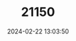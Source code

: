 ---
title: "21150"
category: "Sundamys infraluteus"
draft: false
date: 2024-02-22 13:03:50
languages:
  English: ["Mountain Giant Rat", "Mountain Sundamys"]
---
